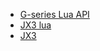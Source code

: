 <!-- docs/_sidebar.md -->

<!-- * [note](readme.md "note")
    * [Guide](1.md "11111")
    * [首页](JX3.md)
    * [指南](/G-series%20Lua%20API.md) -->


* [G-series Lua API](/doc/G-series%20Lua%20API.md "liqycs")
* [JX3 lua](/doc/lua.md "liqycs")
* [JX3](/doc/JX3.md "liqycs")